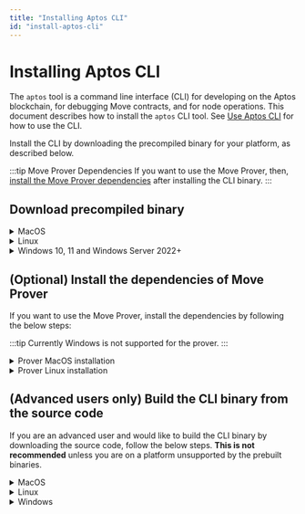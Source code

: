 ```yaml
---
title: "Installing Aptos CLI"
id: "install-aptos-cli"
---
```


# Installing Aptos CLI

The `aptos` tool is a command line interface (CLI) for developing on the Aptos blockchain, for debugging Move contracts, and for node operations. This document describes how to install the `aptos` CLI tool. See [Use Aptos CLI](use-aptos-cli) for how to use the CLI.

Install the CLI by downloading the precompiled binary for your platform, as described below.

:::tip Move Prover Dependencies
If you want to use the Move Prover, then, [install the Move Prover dependencies](#optional-install-the-dependencies-of-move-prover) after installing the CLI binary.
:::

## Download precompiled binary

<details>
<summary>MacOS</summary>

### MacOS

:::tip
These instructions have been tested on MacOS Monterey (12.6)
:::

1. Go to the [Aptos CLI release page](https://github.com/aptos-labs/aptos-core/releases?q=cli&expanded=true).
2. In the latest release section, you will see the zip files with the filename of the format: `aptos-cli-<version>-<platform>`. These are the platform-specific pre-compiled binaries of the CLI. Download the zip file for your platform.
3. Unzip the downloaded file. This will extract the `aptos` CLI binary file into your default downloads folder. For example, on MacOS it is the `~/Downloads` folder.
4. Move this extracted `aptos` binary file into your preferred local folder. For example, place it in `~/bin/aptos` folder on MacOS.

:::tip Upgrading? Remember to look in the default download folder
When you update the CLI binary with the latest version, note that the newer version binary will be downloaded to your default Downloads folder. Remember to move this newer version binary from the Downloads folder to `~/bin/aptos` folder (overwriting the older version).
:::

5. Make this `~/bin/aptos` as an executable by running this command:
   - `chmod +x ~/bin/aptos`.
   - On MacOS when you attempt to run the `aptos` tool for the first time, you will be blocked by the MacOS that this app is from an "unknown developer". This is normal. Follow the simple steps recommended by the Apple support in [Open a Mac app from an unidentified developer](https://support.apple.com/guide/mac-help/open-a-mac-app-from-an-unidentified-developer-mh40616/mac) to remove this blocker.
6. Type `~/bin/aptos help` to read help instructions.
7. Add `~/bin` to your path in your `.bashrc` or `.zshrc` file for future use.

</details>

<details>
<summary>Linux</summary>

### Linux

:::tip
These instructions have been tested on Ubuntu 20.04.
:::

1. Go to the [Aptos CLI release page](https://github.com/aptos-labs/aptos-core/releases?q=cli&expanded=true).
2. In the latest release section, you will see the zip files with the filename of the format: `aptos-cli-<version>-<platform>`. These are the platform-specific pre-compiled binaries of the CLI. Download the zip file for your platform.
3. Unzip the downloaded file. This will extract the `aptos` CLI binary file into your default downloads folder.
4. Move this extracted `aptos` binary file into your preferred local folder.

   :::tip Upgrading? Remember to look in the default download folder
   When you update the CLI binary with the latest version, note that the newer version binary will be downloaded to your default Downloads folder. Remember to move this newer version binary from the Downloads folder to `~/bin/aptos` folder (overwriting the older version).
   :::

5. Make this `~/bin/aptos` as an executable by running this command:
   - `chmod +x ~/bin/aptos`.
6. Type `~/bin/aptos help` to read help instructions.
7. Add `~/bin` to your path in your `.bashrc` or `.zshrc` file for future use.

</details>

<details>
<summary>Windows 10, 11 and Windows Server 2022+</summary>

### Windows 10, 11 and Windows Server 2022+

:::tip
These instructions have been tested on Windows 11 and Windows Server 2022. Windows support is new and some features may be not complete. Open [Github issues](https://github.com/aptos-labs/aptos-core/issues) for bugs.
:::

1. Go to the [Aptos CLI release page](https://github.com/aptos-labs/aptos-core/releases?q=cli&expanded=true).
2. In the latest release section, you will see the zip files with the filename of the format: `aptos-cli-<version>-<platform>`. These are the platform-specific pre-compiled binaries of the CLI. Download the zip file for your platform.
3. Unzip the downloaded file. This will extract the `aptos` CLI binary file into your default downloads folder. For example, on Windows it is the `\Users\user\Downloads` folder.
4. Move this extracted `aptos` binary file into your preferred local folder.
   :::tip Upgrading? Remember to look in the default download folder
   When you update the CLI binary with the latest version, note that the newer version binary will be downloaded to your default Downloads folder. Remember to move this newer version binary from the Downloads folder to your preferred location.
   :::
5. Open a powershell terminal via the windows start menu
6. In the powershell terminal, you can get help instructions by running the command with help. For example ` .\Downloads\aptos-cli-0.3.5-Windows-x86_64\aptos.exe help` to read help instructions.

</details>

## (Optional) Install the dependencies of Move Prover

If you want to use the Move Prover, install the dependencies by following the below steps:

:::tip
Currently Windows is not supported for the prover.
:::

<details>
<summary>Prover MacOS installation</summary>

### MacOS

:::tip
These instructions have been tested on MacOS Monterey (12.6)
:::

1. Ensure you have `brew` installed https://brew.sh/.
2. Ensure you have `git` installed https://git-scm.com/book/en/v2/Getting-Started-Installing-Git.
3. Clone the Aptos core repo: `git clone https://github.com/aptos-labs/aptos-core.git`.
4. Change directory into the `aptos-core` directory: `cd aptos-core`.
5. Run the dev setup script to prepare your environment: `./scripts/dev_setup.sh -yp`.
6. Source the profile file: `source ~/.profile`.

   :::info
   Note that you have to include environment variable definitions in `~/.profile` into your shell. Depending on your setup, the `~/.profile` may be already automatically loaded for each login shell, or it may not. If not, you may
   need to add `. ~/.profile` to your `~/.bash_profile` or other shell configuration manually.
   :::

7. You can now run the Move Prover to prove an example:
   ```bash
   aptos move prove --package-dir aptos-move/move-examples/hello_prover/
   ```

</details>

<details>
<summary>Prover Linux installation</summary>

### Linux

:::tip
Some Linux distributions are not supported. Currently, OpenSUSE and Amazon Linux do not support the automatic installation via the `dev_setup.sh` script.
:::

1. Ensure you have `git` installed https://git-scm.com/book/en/v2/Getting-Started-Installing-Git.
2. Clone the Aptos core repo: `git clone https://github.com/aptos-labs/aptos-core.git`.
3. Change directory into the `aptos-core` directory: `cd aptos-core`.
4. Run the dev setup script to prepare your environment: `./scripts/dev_setup.sh -yp`.
5. Source the profile file: `source ~/.profile`.

   :::info
   Note that you have to include environment variable definitions in `~/.profile` into your shell. Depending on your setup, the `~/.profile` may be already automatically loaded for each login shell, or it may not. If not, you may
   need to add `. ~/.profile` to your `~/.bash_profile` or other shell configuration manually.
   :::

6. You can now run the Move Prover to prove an example:
   ```bash
   aptos move prove --package-dir aptos-move/move-examples/hello_prover/
   ```

</details>

## (Advanced users only) Build the CLI binary from the source code

If you are an advanced user and would like to build the CLI binary by downloading the source code, follow the below steps. **This is not recommended** unless you are on a platform unsupported by the prebuilt binaries.

<details>
<summary>MacOS</summary>

### MacOS

#### Setup dependencies

**> Using the automated script**

1. If on Mac, ensure you have `brew` installed https://brew.sh/
2. Ensure you have `git` installed https://git-scm.com/book/en/v2/Getting-Started-Installing-Git.
3. Clone the Aptos core repo: `git clone https://github.com/aptos-labs/aptos-core.git`.
4. Change directory into the `aptos-core` directory: `cd aptos-core`.
5. Run the dev setup script to prepare your environment: `./scripts/dev_setup.sh`.
6. Update your current shell environment: `source ~/.cargo/env`.

**> Manual installation of dependencies**

If the script above doesn't work for you, you can install these manually, but it's **not recommended**.

1. Install [Rust](https://www.rust-lang.org/tools/install)
2. Install [Git](https://git-scm.com/download)
3. Install [CMake](https://cmake.org/download/)
4. Install [LLVM](https://releases.llvm.org/)

#### Building the Aptos CLI

1. Checkout the correct branch `git checkout --track origin/<branch>`, where `<branch>` is:
   - `devnet` for building on the Aptos devnet.
   - `testnet` for building on the Aptos testnet.
   - `main` for the current development branch.
2. Build the CLI tool: `cargo build --package aptos --release`.
3. The binary will be available in at
   - `target/release/aptos`
4. (Optional) Move this executable to a place on your path e.g. `~/bin/aptos`.
5. You can now get help instructions by running `~/bin/aptos help`

</details>

<details>
<summary>Linux</summary>

### Linux

#### Setup dependencies

**> Using the automated script**

1. If on Mac, ensure you have `brew` installed https://brew.sh/
2. Ensure you have `git` installed https://git-scm.com/book/en/v2/Getting-Started-Installing-Git.
3. Clone the Aptos core repo: `git clone https://github.com/aptos-labs/aptos-core.git`.
4. Change directory into the `aptos-core` directory: `cd aptos-core`.
5. Run the dev setup script to prepare your environment: `./scripts/dev_setup.sh`.
6. Update your current shell environment: `source ~/.cargo/env`.

**> Manual installation of dependencies**

If the script above does not work for you, you can install these manually, but it is **not recommended**.

1. Install [Rust](https://www.rust-lang.org/tools/install).
2. Install [Git](https://git-scm.com/download).
3. Install [CMake](https://cmake.org/download/).
4. Install [LLVM](https://releases.llvm.org/).

#### Building the Aptos CLI

1. Checkout the correct branch `git checkout --track origin/<branch>`, where `<branch>` is:
   - `devnet` for building on the Aptos devnet.
   - `testnet` for building on the Aptos testnet.
   - `main` for the current development branch.
2. Build the CLI tool: `cargo build --package aptos --release`.
3. The binary will be available in at
   - `target/release/aptos`
4. (Optional) Move this executable to a place on your path e.g. `~/bin/aptos`.
5. You can now get help instructions by running `~/bin/aptos help`

</details>

<details>
<summary>Windows</summary>

### Windows

#### Setup dependencies

:::tip
The aptos-core codebase currently has no script similar to the `dev_setup.sh` script for
Windows. All dependencies must be manually installed.
:::

**> Manual installation of dependencies**

1. Install [Rust](https://www.rust-lang.org/tools/install).
2. Install [Git](https://git-scm.com/download).
3. Install [CMake](https://cmake.org/download/).
4. If on Windows ARM, install [Visual Studio Preview](https://visualstudio.microsoft.com/vs/preview/).
5. Install [C++ build tools for Windows](https://visualstudio.microsoft.com/downloads/#microsoft-visual-c-redistributable-for-visual-studio-2022).
6. Install [LLVM](https://releases.llvm.org/).

#### Building aptos-core

1. Checkout the correct branch `git checkout --track origin/<branch>`, where `<branch>` is:
   - `devnet` for building on the Aptos devnet.
   - `testnet` for building on the Aptos testnet.
   - `main` for the current development branch.
2. Build the CLI tool: `cargo build --package aptos --release`.
3. The binary will be available in at
   - `target\release\aptos.exe`
4. You can now get help instructions by running `target\release\aptos.exe` in a Powershell window.

</details>
